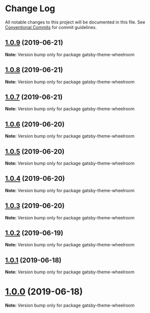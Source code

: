 # Change Log

All notable changes to this project will be documented in this file.
See [Conventional Commits](https://conventionalcommits.org) for commit guidelines.

## [1.0.9](https://github.com/jaccomeijer/wheelroom/compare/gatsby-theme-wheelroom@1.0.8...gatsby-theme-wheelroom@1.0.9) (2019-06-21)

**Note:** Version bump only for package gatsby-theme-wheelroom





## [1.0.8](https://github.com/jaccomeijer/wheelroom/compare/gatsby-theme-wheelroom@1.0.7...gatsby-theme-wheelroom@1.0.8) (2019-06-21)

**Note:** Version bump only for package gatsby-theme-wheelroom





## [1.0.7](https://github.com/jaccomeijer/wheelroom/compare/gatsby-theme-wheelroom@1.0.6...gatsby-theme-wheelroom@1.0.7) (2019-06-21)

**Note:** Version bump only for package gatsby-theme-wheelroom





## [1.0.6](https://github.com/jaccomeijer/wheelroom/compare/gatsby-theme-wheelroom@1.0.5...gatsby-theme-wheelroom@1.0.6) (2019-06-20)

**Note:** Version bump only for package gatsby-theme-wheelroom





## [1.0.5](https://github.com/jaccomeijer/wheelroom/compare/gatsby-theme-wheelroom@1.0.4...gatsby-theme-wheelroom@1.0.5) (2019-06-20)

**Note:** Version bump only for package gatsby-theme-wheelroom





## [1.0.4](https://github.com/jaccomeijer/wheelroom/compare/gatsby-theme-wheelroom@1.0.3...gatsby-theme-wheelroom@1.0.4) (2019-06-20)

**Note:** Version bump only for package gatsby-theme-wheelroom





## [1.0.3](https://github.com/jaccomeijer/wheelroom/compare/gatsby-theme-wheelroom@1.0.2...gatsby-theme-wheelroom@1.0.3) (2019-06-20)

**Note:** Version bump only for package gatsby-theme-wheelroom





## [1.0.2](https://github.com/jaccomeijer/wheelroom/compare/gatsby-theme-wheelroom@1.0.1...gatsby-theme-wheelroom@1.0.2) (2019-06-19)

**Note:** Version bump only for package gatsby-theme-wheelroom





## [1.0.1](https://github.com/jaccomeijer/wheelroom/compare/gatsby-theme-wheelroom@1.0.0...gatsby-theme-wheelroom@1.0.1) (2019-06-18)

**Note:** Version bump only for package gatsby-theme-wheelroom





# [1.0.0](https://github.com/jaccomeijer/wheelroom/compare/gatsby-theme-wheelroom@0.2.3...gatsby-theme-wheelroom@1.0.0) (2019-06-18)

**Note:** Version bump only for package gatsby-theme-wheelroom
